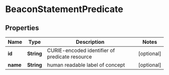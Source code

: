 
# BeaconStatementPredicate

## Properties
Name | Type | Description | Notes
------------ | ------------- | ------------- | -------------
**id** | **String** | CURIE-encoded identifier of predicate resource  |  [optional]
**name** | **String** | human readable label of concept |  [optional]



